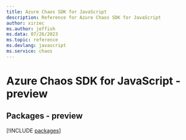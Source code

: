 ```yaml
---
title: Azure Chaos SDK for JavaScript
description: Reference for Azure Chaos SDK for JavaScript
author: xirzec
ms.author: jeffish
ms.data: 07/26/2023
ms.topic: reference
ms.devlang: javascript
ms.service: chaos
---
```

# Azure Chaos SDK for JavaScript - preview
## Packages - preview
[!INCLUDE [packages](chaos-index.md)]